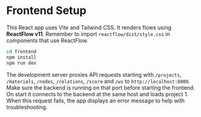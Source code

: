 # Frontend Setup

This React app uses Vite and Tailwind CSS.
It renders flows using **ReactFlow v11**.
Remember to import `reactflow/dist/style.css` in components that use ReactFlow.

```bash
cd frontend
npm install
npm run dev
```

The development server proxies API requests starting with `/projects`, `/materials`,
`/nodes`, `/relations`, `/score` and `/ws` to `http://localhost:8000`. Make sure
the backend is running on that port before starting the frontend. On start it
connects to the backend at the same host and loads project 1. When this request
fails, the app displays an error message to help with troubleshooting.
